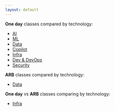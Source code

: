 ```yaml
---
layout: default
---
```



**One day** classes compared by technology:

- [AI](./docs/ai-table.md)
- [ML](./docs/ml-table.md)
- [Data](./docs/dp-table.md)
- [Copilot](./docs/copilot-table.md)
- [Infra](./docs/admin-table.md)
- [Dev & DevOps](./docs/dev-table.md)
- [Security](./docs/security-table.md)   
     
**ARB** classes compared by technology:

- [Data](./docs/dp-table-arb.md)

**One day** vs **ARB** classes comparing by technology:     
   
- [Infra](./docs/admin-compare.md)





